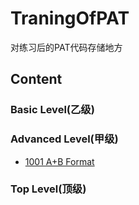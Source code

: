 # TraningOfPAT
对练习后的PAT代码存储地方

## Content

### Basic Level(乙级)

### Advanced Level(甲级)

- [1001 A+B Format](,/code/1001.md)

### Top Level(顶级)



